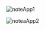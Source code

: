 ![noteApp1](https://github.com/helinkarakuzu/RoomNoteApp/assets/59531828/eebdcd28-0b64-4fa1-8db8-3ca05c58625c)

![noteaApp2](https://github.com/helinkarakuzu/RoomNoteApp/assets/59531828/704246e3-ace2-45f3-af24-ea1cff455bda)
